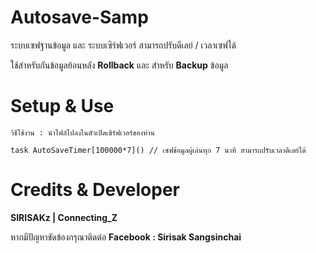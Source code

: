 # Autosave-Samp
ระบบเซฟฐานข้อมูล และ ระบบเซิร์ฟเวอร์ สามารถปรับดีเลย์ / เวลาเซฟได้

ใช้สำหรับกันข้อมูลย้อนหลัง **Rollback** และ สำหรับ **Backup** ข้อมูล

# Setup & Use  
```
วิธีใช้งาน : นำไฟล์ไปลงในตัวเปิดเซิร์ฟเวอร์ของท่าน

task AutoSaveTimer[100000*7]() // เซฟข้อมูลผู้เล่นทุก 7 นาที สามารถปรับเวลาดีเลย์ได้
```

# Credits & Developer 
**SIRISAKz | Connecting_Z**

หากมีปัญหาขัดข้องกรุณาติดต่อ **Facebook : Sirisak Sangsinchai**
